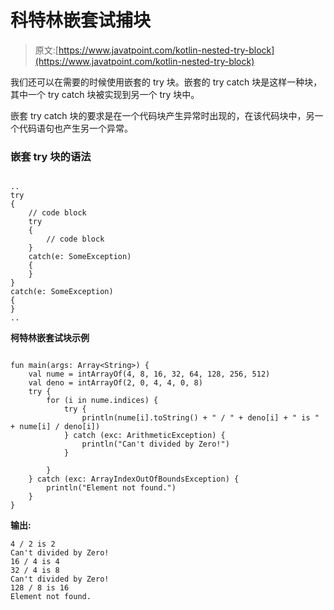# 科特林嵌套试捕块

> 原文:[https://www.javatpoint.com/kotlin-nested-try-block](https://www.javatpoint.com/kotlin-nested-try-block)

我们还可以在需要的时候使用嵌套的 try 块。嵌套的 try catch 块是这样一种块，其中一个 try catch 块被实现到另一个 try 块中。

嵌套 try catch 块的要求是在一个代码块产生异常时出现的，在该代码块中，另一个代码语句也产生另一个异常。

### 嵌套 try 块的语法

```

.. 
try  
{  
    // code block 
    try  
    {  
        // code block 
    }  
    catch(e: SomeException)  
    {  
    }  
}  
catch(e: SomeException)  
{  
}  
..

```

**柯特林嵌套试块示例**

```

fun main(args: Array<String>) {
    val nume = intArrayOf(4, 8, 16, 32, 64, 128, 256, 512)
    val deno = intArrayOf(2, 0, 4, 4, 0, 8)
    try {
        for (i in nume.indices) {
            try {
                println(nume[i].toString() + " / " + deno[i] + " is " + nume[i] / deno[i])
            } catch (exc: ArithmeticException) {
                println("Can't divided by Zero!")
            }

        }
    } catch (exc: ArrayIndexOutOfBoundsException) {
        println("Element not found.")
    }
}

```

**输出:**

```
4 / 2 is 2
Can't divided by Zero!
16 / 4 is 4
32 / 4 is 8
Can't divided by Zero!
128 / 8 is 16
Element not found.

```